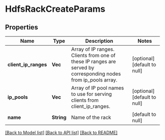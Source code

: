 # HdfsRackCreateParams

## Properties
Name | Type | Description | Notes
------------ | ------------- | ------------- | -------------
**client_ip_ranges** | **Vec<String>** | Array of IP ranges. Clients from one of these IP ranges are served by corresponding nodes from ip_pools array. | [optional] [default to null]
**ip_pools** | **Vec<String>** | Array of IP pool names to use for serving clients from client_ip_ranges. | [optional] [default to null]
**name** | **String** | Name of the rack | [default to null]

[[Back to Model list]](../README.md#documentation-for-models) [[Back to API list]](../README.md#documentation-for-api-endpoints) [[Back to README]](../README.md)


